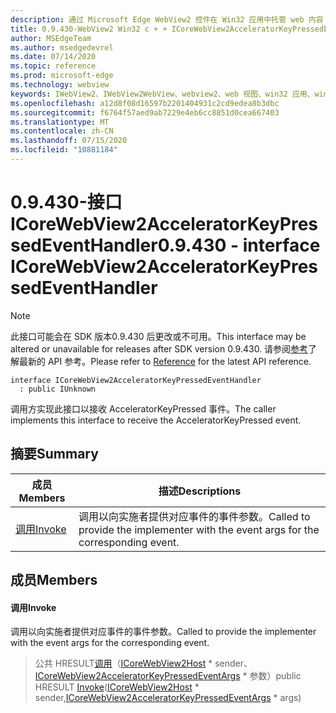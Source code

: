 ```yaml
---
description: 通过 Microsoft Edge WebView2 控件在 Win32 应用中托管 web 内容
title: 0.9.430-WebView2 Win32 c + + ICoreWebView2AcceleratorKeyPressedEventHandler
author: MSEdgeTeam
ms.author: msedgedevrel
ms.date: 07/14/2020
ms.topic: reference
ms.prod: microsoft-edge
ms.technology: webview
keywords: IWebView2、IWebView2WebView、webview2、web 视图、win32 应用、win32、edge、ICoreWebView2、ICoreWebView2Host、浏览器控件、边缘 html
ms.openlocfilehash: a12d8f08d16597b2201404931c2cd9edea8b3dbc
ms.sourcegitcommit: f6764f57aed9ab7229e4eb6cc8851d0cea667403
ms.translationtype: MT
ms.contentlocale: zh-CN
ms.lasthandoff: 07/15/2020
ms.locfileid: "10881184"
---
```

# <span data-ttu-id="2492a-104">0.9.430-接口 ICoreWebView2AcceleratorKeyPressedEventHandler</span><span class="sxs-lookup"><span data-stu-id="2492a-104">0.9.430 - interface ICoreWebView2AcceleratorKeyPressedEventHandler</span></span> 

> [!NOTE]
> <span data-ttu-id="2492a-105">此接口可能会在 SDK 版本0.9.430 后更改或不可用。</span><span class="sxs-lookup"><span data-stu-id="2492a-105">This interface may be altered or unavailable for releases after SDK version 0.9.430.</span></span> <span data-ttu-id="2492a-106">请参阅[参考](../../../webview2-api-reference.md)了解最新的 API 参考。</span><span class="sxs-lookup"><span data-stu-id="2492a-106">Please refer to [Reference](../../../webview2-api-reference.md) for the latest API reference.</span></span>

```
interface ICoreWebView2AcceleratorKeyPressedEventHandler
  : public IUnknown
```

<span data-ttu-id="2492a-107">调用方实现此接口以接收 AcceleratorKeyPressed 事件。</span><span class="sxs-lookup"><span data-stu-id="2492a-107">The caller implements this interface to receive the AcceleratorKeyPressed event.</span></span>

## <span data-ttu-id="2492a-108">摘要</span><span class="sxs-lookup"><span data-stu-id="2492a-108">Summary</span></span>

 <span data-ttu-id="2492a-109">成员</span><span class="sxs-lookup"><span data-stu-id="2492a-109">Members</span></span>                        | <span data-ttu-id="2492a-110">描述</span><span class="sxs-lookup"><span data-stu-id="2492a-110">Descriptions</span></span>
--------------------------------|---------------------------------------------
[<span data-ttu-id="2492a-111">调用</span><span class="sxs-lookup"><span data-stu-id="2492a-111">Invoke</span></span>](#invoke) | <span data-ttu-id="2492a-112">调用以向实施者提供对应事件的事件参数。</span><span class="sxs-lookup"><span data-stu-id="2492a-112">Called to provide the implementer with the event args for the corresponding event.</span></span>

## <span data-ttu-id="2492a-113">成员</span><span class="sxs-lookup"><span data-stu-id="2492a-113">Members</span></span>

#### <span data-ttu-id="2492a-114">调用</span><span class="sxs-lookup"><span data-stu-id="2492a-114">Invoke</span></span> 

<span data-ttu-id="2492a-115">调用以向实施者提供对应事件的事件参数。</span><span class="sxs-lookup"><span data-stu-id="2492a-115">Called to provide the implementer with the event args for the corresponding event.</span></span>

> <span data-ttu-id="2492a-116">公共 HRESULT[调用](#invoke)（[ICoreWebView2Host](ICoreWebView2Host.md) \* sender、[ICoreWebView2AcceleratorKeyPressedEventArgs](ICoreWebView2AcceleratorKeyPressedEventArgs.md) \* 参数）</span><span class="sxs-lookup"><span data-stu-id="2492a-116">public HRESULT [Invoke](#invoke)([ICoreWebView2Host](ICoreWebView2Host.md) \* sender,[ICoreWebView2AcceleratorKeyPressedEventArgs](ICoreWebView2AcceleratorKeyPressedEventArgs.md) \* args)</span></span>

